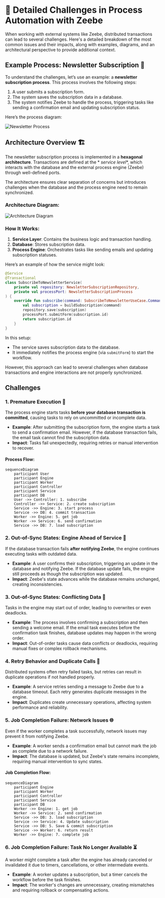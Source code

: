# 📘 Detailed Challenges in Process Automation with Zeebe

When working with external systems like Zeebe, distributed transactions can lead to several challenges. Here's a
detailed breakdown of the most common issues and their impacts, along with examples, diagrams, and an architectural
perspective to provide additional context.

## **Example Process: Newsletter Subscription** 📧

To understand the challenges, let’s use an example: a **newsletter subscription process**. This process involves the
following steps:

1. A user submits a subscription form.
2. The system saves the subscription data in a database.
3. The system notifies Zeebe to handle the process, triggering tasks like sending a confirmation email and updating
   subscription status.

Here’s the process diagram:

![Newsletter Process](assets/newsletter.png)

## **Architecture Overview** 🏗️

The newsletter subscription process is implemented in a **hexagonal architecture**. Transactions are defined at the *
*service level**, which interacts with the database and the external process engine (Zeebe) through well-defined ports.

The architecture ensures clear separation of concerns but introduces challenges when the database and the process engine
need to remain synchronized.

### **Architecture Diagram**:

![Architecture Diagram](assets/architecture.png)

### **How It Works**:

1. **Service Layer**: Contains the business logic and transaction handling.
2. **Database**: Stores subscription data.
3. **Process Engine**: Orchestrates tasks like sending emails and updating subscription statuses.

Here’s an example of how the service might look:

```kotlin
@Service
@Transactional
class SubscribeToNewsletterService(
    private val repository: NewsletterSubscriptionRepository,
    private val processPort: NewsletterSubscriptionProcess
) {
    override fun subscribe(command: SubscribeToNewsletterUseCase.Command): SubscriptionId {
        val subscription = buildSubscription(command)
        repository.save(subscription)
        processPort.submitForm(subscription.id)
        return subscription.id
    }
}
```

In this setup:

- The service saves subscription data to the database.
- It immediately notifies the process engine (via `submitForm`) to start the workflow.

However, this approach can lead to several challenges when database transactions and engine interactions are not
properly synchronized.

## **Challenges**

### **1. Premature Execution 🚨**

The process engine starts tasks **before your database transaction is committed**, causing tasks to rely on uncommitted
or incomplete data.

- **Example**: After submitting the subscription form, the engine starts a task to send a confirmation email. However,
  if the database transaction fails, the email task cannot find the subscription data.
- **Impact**: Tasks fail unexpectedly, requiring retries or manual intervention to recover.

#### **Process Flow**:

```mermaid
sequenceDiagram
    participant User
    participant Engine
    participant Worker
    participant Controller
    participant Service
    participant DB
    User ->> Controller: 1. subscribe
    Controller ->> Service: 2. create subscription
    Service ->> Engine: 3. start process
    Service ->> DB: 4. commit transaction
    Worker ->> Engine: 5. get job
    Worker ->> Service: 6. send confirmation
    Service ->> DB: 7. load subscription
```

### **2. Out-of-Sync States: Engine Ahead of Service 🔄**

If the database transaction fails **after notifying Zeebe**, the engine continues executing tasks with outdated data.

- **Example**: A user confirms their subscription, triggering an update in the database and notifying Zeebe. If the
  database update fails, the engine still proceeds as though the subscription was updated.
- **Impact**: Zeebe's state advances while the database remains unchanged, creating inconsistencies.

### **3. Out-of-Sync States: Conflicting Data 🔁**

Tasks in the engine may start out of order, leading to overwrites or even deadlocks.

- **Example**: The process involves confirming a subscription and then sending a welcome email. If the email task
  executes before the confirmation task finishes, database updates may happen in the wrong order.
- **Impact**: Out-of-order tasks cause data conflicts or deadlocks, requiring manual fixes or complex rollback
  mechanisms.

### **4. Retry Behavior and Duplicate Calls 🔁**

Distributed systems often retry failed tasks, but retries can result in duplicate operations if not handled properly.

- **Example**: A service retries sending a message to Zeebe due to a database timeout. Each retry generates duplicate
  messages in the engine.
- **Impact**: Duplicates create unnecessary operations, affecting system performance and reliability.

### **5. Job Completion Failure: Network Issues 🌐**

Even if the worker completes a task successfully, network issues may prevent it from notifying Zeebe.

- **Example**: A worker sends a confirmation email but cannot mark the job as complete due to a network failure.
- **Impact**: The database is updated, but Zeebe's state remains incomplete, requiring manual intervention to sync
  states.

#### **Job Completion Flow**:

```mermaid
sequenceDiagram
    participant Engine
    participant Worker
    participant Controller
    participant Service
    participant DB
    Worker ->> Engine: 1. get job
    Worker ->> Service: 2. send confirmation
    Service ->> DB: 3. load subscription
    Service ->> Service: 4. Update subscription
    Service ->> DB: 5. Save & commit subscription
    Service ->> Worker: 6. return result
    Worker ->> Engine: 7. complete job
```

### **6. Job Completion Failure: Task No Longer Available ⏳**

A worker might complete a task after the engine has already canceled or invalidated it due to timers, cancellations, or
other intermediate events.

- **Example**: A worker updates a subscription, but a timer cancels the workflow before the task finishes.
- **Impact**: The worker's changes are unnecessary, creating mismatches and requiring rollback or compensating actions.

